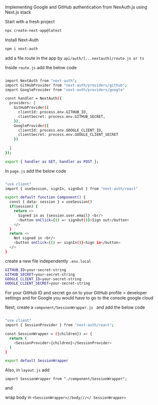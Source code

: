 Implementing Google and GitHub authentication from NexAuth.js using Next.js stack

Start with a fresh project
```bash
npx create-next-app@latest
```

Install Next-Auth 
```bash
npm i next-auth
```

add a file route in the app by ``` api/auth/[...nextauth]/route.js or ts ```

Inside ``` route.js ``` add the below code

``` bash

import NextAuth from "next-auth";
import GitHubProvider from "next-auth/providers/github";
import GoogleProvider from "next-auth/providers/google"

const handler = NextAuth({
  providers: [
    GitHubProvider({
      clientId: process.env.GITHUB_ID,
      clientSecret: process.env.GITHUB_SECRET,
    }),
    GoogleProvider({
      clientId: process.env.GOOGLE_CLIENT_ID,
      clientSecret: process.env.GOOGLE_CLIENT_SECRET
    })
  
  ]
});

export { handler as GET, handler as POST };


```
In ```page.js``` add the below code

```bash

"use client"
import { useSession, signIn, signOut } from "next-auth/react"

export default function Component() {
  const { data: session } = useSession()
  if(session) {
    return <>
      Signed in as {session.user.email} <br/>
      <button onClick={() => signOut()}>Sign out</button>
    </>
  }
  return <>
    Not signed in <br/>
    <button onClick={() => signIn()}>Sign in</button>
  </>
}

```

create a new file independently ```.env.local```

```bash 
GITHUB_ID=your-secret-string
GITHUB_SECRET=your-secret-string
GOOGLE_CLIENT_ID=your-secret-string
GOOGLE_CLIENT_SECRET=your-secret-string

```
For your GitHub ID and secret go on to your GitHub profile > developer settings and for Google you would have to go to the console google cloud

Next, create a ```component/SessionWrapper.js ``` and add the below code

```bash

"use client"
import { SessionProvider } from "next-auth/react";

const SessionWrapper = ({children}) => {
  return (
    <SessionProvider>{children}</SessionProvider>
  )
}

export default SessionWrapper
```

Also, in ```layout.js``` add 

```import SessionWrapper from "./component/SessionWrapper";```

and 

wrap body in ```<SessionWrapper>//body///</ SessionWrapper>``` 








